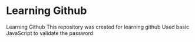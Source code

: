# Learning Github
Learning Github
This repository was created for learning github
Used basic JavaScript to validate the password
